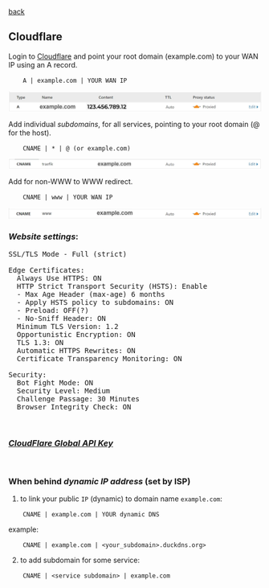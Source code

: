 <p align="left">
  <a href="https://github.com/vdarkobar/cloud/tree/main?tab=readme-ov-file#self-hosted-homelab-cloud">back</a>
  <br>
</p> 
  
## Cloudflare
  
Login to <a href="https://dash.cloudflare.com/">Cloudflare</a> and point your root domain (example.com) to your WAN IP using an A record.  
```
    A | example.com | YOUR WAN IP
```
<p align="center">
  <img src="https://github.com/vdarkobar/cloud/blob/main/misc/A-record.webp">
</p>
  
Add individual *subdomains*, for all services, pointing to your root domain (@ for the host).  
```
    CNAME | * | @ (or example.com)
```
<p align="center">
  <img src="https://github.com/vdarkobar/cloud/blob/main/misc/sub-domain.webp">
</p>
  
Add for non-WWW to WWW redirect.  
```
    CNAME | www | YOUR WAN IP
```
<p align="center">
  <img src="https://github.com/vdarkobar/cloud/blob/main/misc/www.webp">
</p>
  
### *Website settings*:
<pre>
SSL/TLS Mode - Full (strict)  

Edge Certificates:  
  Always Use HTTPS: ON  
  HTTP Strict Transport Security (HSTS): Enable
  - Max Age Header (max-age) 6 months
  - Apply HSTS policy to subdomains: ON
  - Preload: OFF(?)
  - No-Sniff Header: ON
  Minimum TLS Version: 1.2  
  Opportunistic Encryption: ON  
  TLS 1.3: ON  
  Automatic HTTPS Rewrites: ON  
  Certificate Transparency Monitoring: ON   
  
Security:
  Bot Fight Mode: ON 
  Security Level: Medium  
  Challenge Passage: 30 Minutes  
  Browser Integrity Check: ON  
</pre>

<br>

### *<a href="https://dash.cloudflare.com/profile/api-tokens">CloudFlare Global API Key</a>*

<br>

### When behind *dynamic IP address* (set by ISP)

1. to link your public `IP` (dynamic) to domain name `example.com`:
```
    CNAME | example.com | YOUR dynamic DNS
```
example:
```
    CNAME | example.com | <your_subdomain>.duckdns.org>
```
2. to add subdomain for some service:
```
    CNAME | <service subdomain> | example.com
```

